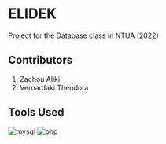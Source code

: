 # ELIDEK
Project for the Database class in NTUA (2022)
## Contributors
1. Zachou Aliki
2. Vernardaki Theodora
## Tools Used
![mysql](https://img.shields.io/badge/mysql-v8.0-red.svg)
![php](https://img.shields.io/badge/red.svg)
